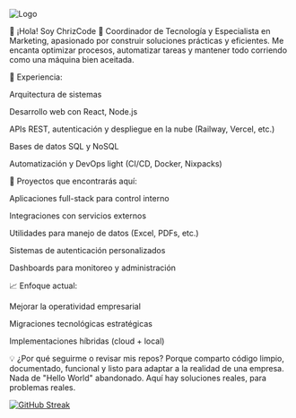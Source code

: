 
![Logo](https://pocketbase-production-1e6d.up.railway.app/api/files/pbc_242989748/dc1s2r11p4yosv8/1699233183981_ka0auqw1li.jpeg?token=)

👋 ¡Hola! Soy ChrizCode
🔧 Coordinador de Tecnología y Especialista en Marketing, apasionado por construir soluciones prácticas y eficientes. Me encanta optimizar procesos, automatizar tareas y mantener todo corriendo como una máquina bien aceitada.

🚀 Experiencia:

Arquitectura de sistemas

Desarrollo web con React, Node.js

APIs REST, autenticación y despliegue en la nube (Railway, Vercel, etc.)

Bases de datos SQL y NoSQL

Automatización y DevOps light (CI/CD, Docker, Nixpacks)

🧠 Proyectos que encontrarás aquí:

Aplicaciones full-stack para control interno

Integraciones con servicios externos

Utilidades para manejo de datos (Excel, PDFs, etc.)

Sistemas de autenticación personalizados

Dashboards para monitoreo y administración

📈 Enfoque actual:

Mejorar la operatividad empresarial

Migraciones tecnológicas estratégicas

Implementaciones híbridas (cloud + local)

💡 ¿Por qué seguirme o revisar mis repos?
Porque comparto código limpio, documentado, funcional y listo para adaptar a la realidad de una empresa. Nada de "Hello World" abandonado. Aquí hay soluciones reales, para problemas reales.

[![GitHub Streak](https://github-readme-streak-stats.herokuapp.com?user=ChrizcodeR&theme=dracula&locale=es)](https://git.io/streak-stats)

